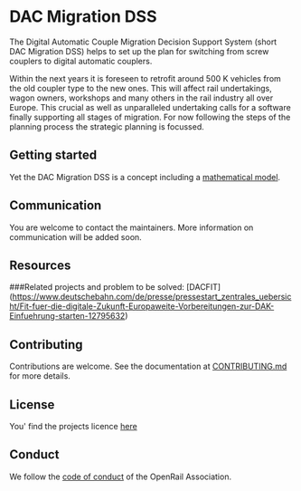 

# DAC Migration DSS

<!-- [REPLACEME: badges, remove if you don't show any badges] -->

The Digital Automatic Couple Migration Decision Support System (short DAC Migration DSS) helps to set up the plan for switching from screw couplers to digital automatic couplers.

Within the next years it is foreseen to retrofit around 500 K vehicles from the old coupler type to the new ones. This will affect rail undertakings, wagon owners, workshops and many others in the
rail industry all over Europe. This crucial as well as unparalleled undertaking calls for a software finally supporting all stages of migration. For now following the steps of the planning process the
strategic planning is focussed. 

## Getting started

Yet the DAC Migration DSS is a concept including a [mathematical model](https://github.com/OpenRailAssociation/dac-migration-dss/blob/main/doc/DAK_Migration_DSS_Model_V2.0.pdf). 

## Communication

You are welcome to contact the maintainers. More information on communication will be added soon.

## Resources

<!-- [REPLACEME: links to additional useful information, home page, documentation, etc.]-->
###Related projects and problem to be solved:
[DACFIT] (https://www.deutschebahn.com/de/presse/pressestart_zentrales_uebersicht/Fit-fuer-die-digitale-Zukunft-Europaweite-Vorbereitungen-zur-DAK-Einfuehrung-starten-12795632)


## Contributing

Contributions are welcome. See the documentation at [CONTRIBUTING.md](CONTRIBUTING.md) for more details.

## License

You' find the projects licence [here](https://github.com/OpenRailAssociation/dac-migration-dss/blob/main/LICENSE)

## Conduct

We follow the [code of conduct](CODE_OF_CONDUCT.md) of the OpenRail Association.
